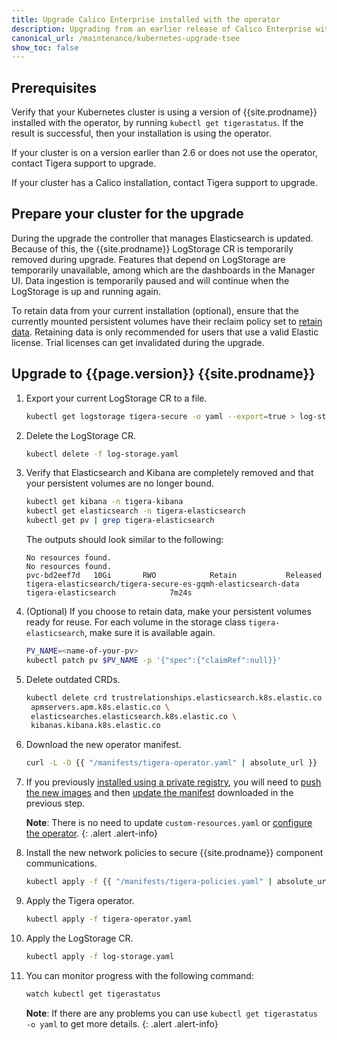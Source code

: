 ```yaml
---
title: Upgrade Calico Enterprise installed with the operator
description: Upgrading from an earlier release of Calico Enterprise with the operator.
canonical_url: /maintenance/kubernetes-upgrade-tsee
show_toc: false
---
```


## Prerequisites

Verify that your Kubernetes cluster is using a version of {{site.prodname}} installed with the operator, by running 
`kubectl get tigerastatus`. If the result is successful, then your installation is using the operator.

If your cluster is on a version earlier than 2.6 or does not use the operator, contact Tigera support to upgrade.

If your cluster has a Calico installation, contact Tigera support to upgrade.

## Prepare your cluster for the upgrade

During the upgrade the controller that manages Elasticsearch is updated. Because of this, the {{site.prodname}} LogStorage 
CR is temporarily removed during upgrade. Features that depend on LogStorage are temporarily unavailable, among which
are the dashboards in the Manager UI. Data ingestion is temporarily paused and will continue when the LogStorage is
up and running again.

To retain data from your current installation (optional), ensure that the currently mounted persistent volumes 
have their reclaim policy set to [retain data](https://kubernetes.io/docs/tasks/administer-cluster/change-pv-reclaim-policy/).
Retaining data is only recommended for users that use a valid Elastic license. Trial licenses can get invalidated during 
the upgrade.

## Upgrade to {{page.version}} {{site.prodname}}

1. Export your current LogStorage CR to a file.
   ```bash
   kubectl get logstorage tigera-secure -o yaml --export=true > log-storage.yaml
   ```

1. Delete the LogStorage CR.
   ```bash
   kubectl delete -f log-storage.yaml
   ```

1. Verify that Elasticsearch and Kibana are completely removed and that your persistent volumes are no longer bound.
   ```bash
   kubectl get kibana -n tigera-kibana
   kubectl get elasticsearch -n tigera-elasticsearch
   kubectl get pv | grep tigera-elasticsearch
   ```
   The outputs should look similar to the following:
   ```
   No resources found.
   No resources found.
   pvc-bd2eef7d   10Gi       RWO            Retain           Released   tigera-elasticsearch/tigera-secure-es-gqmh-elasticsearch-data   tigera-elasticsearch            7m24s
   ```

1. (Optional) If you choose to retain data, make your persistent volumes ready for reuse. For each volume in the storage 
   class `tigera-elasticsearch`, make sure it is available again.
   ```bash
   PV_NAME=<name-of-your-pv>
   kubectl patch pv $PV_NAME -p '{"spec":{"claimRef":null}}'
   ```

1. Delete outdated CRDs.
   ```bash
   kubectl delete crd trustrelationships.elasticsearch.k8s.elastic.co  \
   	apmservers.apm.k8s.elastic.co \
   	elasticsearches.elasticsearch.k8s.elastic.co \
   	kibanas.kibana.k8s.elastic.co
   ```

1. Download the new operator manifest.
   ```bash
   curl -L -O {{ "/manifests/tigera-operator.yaml" | absolute_url }}
   ```

1. If you previously [installed using a private registry]({{site.baseurl}}/getting-started/private-registry), you will need to
   [push the new images]({{site.baseurl}}/getting-started/private-registry#push-calico-enterprise-images-to-your-private-registry)
   and then [update the manifest]({{site.baseurl}}/getting-started/private-registry#run-the-operator-using-images-from-your-private-registry)
   downloaded in the previous step.

   **Note**: There is no need to update `custom-resources.yaml` or
   [configure the operator]({{site.baseurl}}/getting-started/private-registry#configure-the-operator-to-use-images-from-your-private-registry).
   {: .alert .alert-info}

1. Install the new network policies to secure {{site.prodname}} component communications.
   ```bash
   kubectl apply -f {{ "/manifests/tigera-policies.yaml" | absolute_url }}
   ```

1. Apply the Tigera operator.
   ```bash
   kubectl apply -f tigera-operator.yaml
   ```

1. Apply the LogStorage CR.
   ```bash
   kubectl apply -f log-storage.yaml
   ```

1. You can monitor progress with the following command:
   ```bash
   watch kubectl get tigerastatus
   ```

   **Note**: If there are any problems you can use `kubectl get tigerastatus -o yaml` to get more details.
   {: .alert .alert-info}
